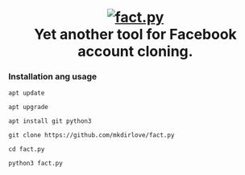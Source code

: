 <h1 align="center">
  <br>
  <a href="https://github.com/mkdirlove/fact.py"><img src="https://github.com/mkdirlove/fact.py/blob/main/logo.png" alt="fact.py"></a>
  <br>
  Yet another tool for Facebook account cloning.
  <br>
</h1>

### Installation ang usage

```
apt update
```
```
apt upgrade
```
```
apt install git python3
```
```
git clone https://github.com/mkdirlove/fact.py
```
```
cd fact.py
```
```
python3 fact.py
```
